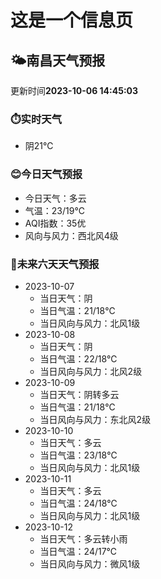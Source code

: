 # 这是一个信息页 
## 🌤️**南昌**天气预报
更新时间**2023-10-06 14:45:03**
### ⏱️实时天气
- 阴21℃
### 😊今日天气预报
- 今日天气：多云
- 气温：23/19℃
- AQI指数：35优
- 风向与风力：西北风4级
### 🤩未来六天天气预报
- 2023-10-07
  - 当日天气：阴
  - 当日气温：21/18℃
  - 当日风向与风力：北风1级
- 2023-10-08
  - 当日天气：阴
  - 当日气温：22/18℃
  - 当日风向与风力：北风2级
- 2023-10-09
  - 当日天气：阴转多云
  - 当日气温：21/18℃
  - 当日风向与风力：东北风2级
- 2023-10-10
  - 当日天气：多云
  - 当日气温：23/18℃
  - 当日风向与风力：北风1级
- 2023-10-11
  - 当日天气：多云
  - 当日气温：24/18℃
  - 当日风向与风力：北风1级
- 2023-10-12
  - 当日天气：多云转小雨
  - 当日气温：24/17℃
  - 当日风向与风力：微风1级

